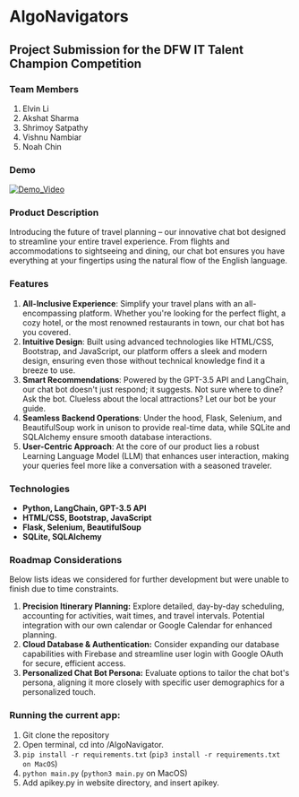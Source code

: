 # AlgoNavigators

## Project Submission for the DFW IT Talent Champion Competition

### Team Members

1. Elvin Li
2. Akshat Sharma
3. Shrimoy Satpathy
4. Vishnu Nambiar
5. Noah Chin

### Demo
[![Demo_Video](https://img.youtube.com/vi/YZk3eAnWgmc/0.jpg)](https://www.youtube.com/watch?v=YZk3eAnWgmc)

### Product Description

Introducing the future of travel planning – our innovative chat bot designed to streamline your entire travel experience. From flights and accommodations to sightseeing and dining, our chat bot ensures you have everything at your fingertips using the natural flow of the English language.

### Features

1. **All-Inclusive Experience**: Simplify your travel plans with an all-encompassing platform. Whether you're looking for the perfect flight, a cozy hotel, or the most renowned restaurants in town, our chat bot has you covered.
2. **Intuitive Design**: Built using advanced technologies like HTML/CSS, Bootstrap, and JavaScript, our platform offers a sleek and modern design, ensuring even those without technical knowledge find it a breeze to use.
3. **Smart Recommendations**: Powered by the GPT-3.5 API and LangChain, our chat bot doesn't just respond; it suggests. Not sure where to dine? Ask the bot. Clueless about the local attractions? Let our bot be your guide.
4. **Seamless Backend Operations**: Under the hood, Flask, Selenium, and BeautifulSoup work in unison to provide real-time data, while SQLite and SQLAlchemy ensure smooth database interactions.
5. **User-Centric Approach**: At the core of our product lies a robust Learning Language Model (LLM) that enhances user interaction, making your queries feel more like a conversation with a seasoned traveler.

### Technologies

- **Python, LangChain, GPT-3.5 API**
- **HTML/CSS, Bootstrap, JavaScript**
- **Flask, Selenium, BeautifulSoup**
- **SQLite, SQLAlchemy**

### Roadmap Considerations

Below lists ideas we considered for further development but were unable to finish due to time constraints.

1. **Precision Itinerary Planning:** Explore detailed, day-by-day scheduling, accounting for activities, wait times, and travel intervals. Potential integration with our own calendar or Google Calendar for enhanced planning.
2. **Cloud Database & Authentication:** Consider expanding our database capabilities with Firebase and streamline user login with Google OAuth for secure, efficient access.
3. **Personalized Chat Bot Persona:** Evaluate options to tailor the chat bot's persona, aligning it more closely with specific user demographics for a personalized touch.

### Running the current app:

1. Git clone the repository
2. Open terminal, cd into /AlgoNavigator.
3. ``pip install -r requirements.txt`` (``pip3 install -r requirements.txt on MacOS``)
4. ``python main.py`` (``python3 main.py`` on MacOS)
5. Add apikey.py in website directory, and insert apikey.
